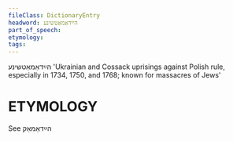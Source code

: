 ```yaml
---
fileClass: DictionaryEntry
headword: הײַדאַמאַטשינע
part_of_speech: 
etymology: 
tags: 
---
```

הײַדאַמאַטשינע
'Ukrainian and Cossack uprisings against Polish rule, especially in 1734, 1750, and 1768; known for massacres of Jews'

ETYMOLOGY
===========

See הײַדאַמאַק